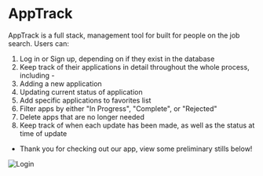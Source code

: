 # AppTrack
AppTrack is a full stack, management tool for built for people on the job search. Users can:

1. Log in or Sign up, depending on if they exist in the database
2. Keep track of their applications in detail throughout the whole process, including -
3. Adding a new application
4. Updating current status of application
5. Add specific applications to favorites list
6. Filter apps by either "In Progress", "Complete", or "Rejected"
7. Delete apps that are no longer needed
8. Keep track of when each update has been made, as well as the status at time of update

- Thank you for checking out our app, view some preliminary stills below!

![Login](https://user-images.githubusercontent.com/50924085/91886508-4819cf80-ec3e-11ea-8998-caa00848457f.png)





